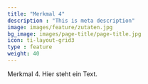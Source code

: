 ```yaml
---
title: "Merkmal 4"
description : "This is meta description"
image: images/feature/zutaten.jpg
bg_image: images/page-title/page-title.jpg
icon: ti-layout-grid3
type : feature
weight: 40
---
```


Merkmal 4. Hier steht ein Text.